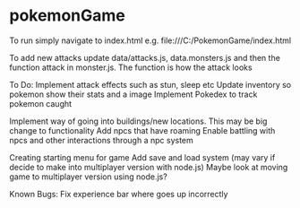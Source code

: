 # pokemonGame

To run simply navigate to index.html e.g. file:///C:/PokemonGame/index.html

To add new attacks update data/attacks.js, data.monsters.js and then the function attack in monster.js. The function is how the attack looks

To Do:
Implement attack effects such as stun, sleep etc
Update inventory so pokemon show their stats and a image
Implement Pokedex to track pokemon caught

Implement way of going into buildings/new locations. This may be big change to functionality
Add npcs that have roaming
Enable battling with npcs and other interactions through a npc system

Creating starting menu for game
Add save and load system (may vary if decide to make into multiplayer version with node.js)
Maybe look at moving game to multiplayer version using node.js?

Known Bugs:
Fix experience bar where goes up incorrectly
